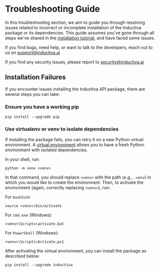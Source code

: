 # Troubleshooting Guide
In this troubleshooting section, we aim to guide you through resolving issues 
related to incorrect or incomplete installation of the Inductiva package
or its dependencies. This guide assumes you’ve gone through all steps we've shared 
in the [installation tutorial](../get_started/installation.md), and have faced
some issues.

If you find bugs, need help, or want to talk to the developers, reach out to us on
support@inductiva.ai

If you find any security issues, please report to security@inductiva.ai

## Installation Failures
If you encounter issues installing the Inductiva API package, there are several 
steps you can take:

### Ensure you have a working pip
```
pip install --upgrade pip
```
### Use virtualenv or venv to isolate dependencies

If installing the package fails, you can retry it on a new Python virtual environment. 
A [virtual environment](https://docs.python.org/3/library/venv.html) allows you to 
have a fresh Python environment with isolated dependencies. 

In your shell, run:

```
python -m venv <venv>
```

In that command, you should replace `<venv>` with the path (*e.g.*, `.venv`) in 
which you would like to create the environment. Then, to activate the environment 
(again, correctly replacing `<venv>`), run:

For `bash`/`zsh`:

```
source <venv>/bin/activate
```

For `cmd.exe` (Windows):

```
<venv>\Scripts\activate.bat
```

For `PowerShell` (Windows):
```
<venv>\Scripts\Activate.ps1
```

After activating the virtual environment, you can install the package as described 
below:

```
pip install --upgrade inductiva
```
